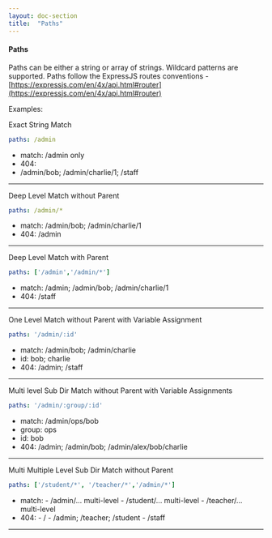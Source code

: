 ```yaml
---
layout: doc-section
title:  "Paths"
---
```

#### Paths
Paths can be either a string or array of strings.  Wildcard patterns are supported.  Paths follow the ExpressJS routes conventions - [https://expressjs.com/en/4x/api.html#router](https://expressjs.com/en/4x/api.html#router)

Examples:

Exact String Match
```yaml
paths: /admin           
```

- match: /admin only
- 404:
- /admin/bob; /admin/charlie/1; /staff

---

Deep Level Match without Parent
```yaml
paths: /admin/*        
```

- match: /admin/bob; /admin/charlie/1
- 404: /admin

---

Deep Level Match with Parent
```yaml
paths: ['/admin','/admin/*']   
```

- match: /admin; /admin/bob; /admin/charlie/1
- 404: /staff

---

One Level Match without Parent with Variable Assignment
```yaml
paths: '/admin/:id'  
```

- match: /admin/bob; /admin/charlie
- id: bob; charlie
- 404: /admin; /staff

---

Multi level Sub Dir Match without Parent with Variable Assignments
```yaml
paths: '/admin/:group/:id'
```
- match: /admin/ops/bob
- group: ops
- id: bob
- 404: /admin; /admin/bob; /admin/alex/bob/charlie

---

Multi Multiple Level Sub Dir Match without Parent
```yaml
paths: ['/student/*', '/teacher/*','/admin/*']
```
- match:
      - /admin/... multi-level
      - /student/... multi-level
      - /teacher/... multi-level
- 404:
      - /
      - /admin; /teacher; /student
      - /staff

---
